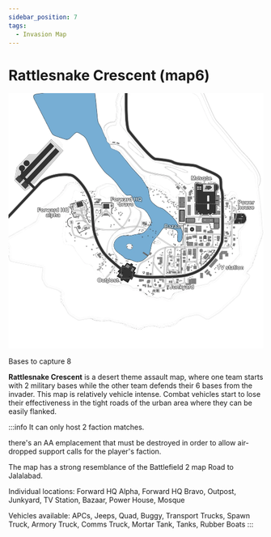 ```yaml
---
sidebar_position: 7
tags:
  - Invasion Map
---
```

# Rattlesnake Crescent (map6)

![](./img/Map6labels.webp)

Bases to capture	8

**Rattlesnake Crescent** is a desert theme assault map, where one team starts with 2 military bases while the other team defends their 6 bases from the invader. This map is relatively vehicle intense. Combat vehicles start to lose their effectiveness in the tight roads of the urban area where they can be easily flanked.

:::info
It can only host 2 faction matches.

there's an AA emplacement that must be destroyed in order to allow air-dropped support calls for the player's faction.

The map has a strong resemblance of the Battlefield 2 map Road to Jalalabad.

Individual locations: Forward HQ Alpha, Forward HQ Bravo, Outpost, Junkyard, TV Station, Bazaar, Power House, Mosque

Vehicles available: APCs, Jeeps, Quad, Buggy, Transport Trucks, Spawn Truck, Armory Truck, Comms Truck, Mortar Tank, Tanks, Rubber Boats
:::